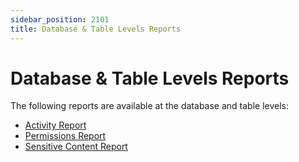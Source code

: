 ```yaml
---
sidebar_position: 2101
title: Database & Table Levels Reports
---
```


# Database & Table Levels Reports

The following reports are available at the database and table levels:

* [Activity Report](Activity "Activity Report")
* [Permissions Report](Permissions "Permissions Report")
* [Sensitive Content Report](SensitiveContent "Sensitive Content Report")